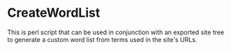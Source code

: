 CreateWordList
==============

This is  perl script that can be used in conjunction with an exported site tree to generate a custom word list from terms used in the site's URLs.

